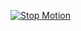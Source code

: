 
[![Stop Motion](http://img.youtube.com/vi/9GH4bG9JeW0.jpg)](http://www.youtube.com/watch?v=9GH4bG9JeW0)
